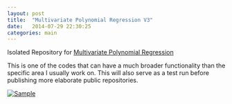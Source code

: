 ```yaml
---
layout: post
title:  "Multivariate Polynomial Regression V3"
date:   2014-07-29 22:30:25
categories: main
---
```


Isolated Repository for [Multivariate Polynomial Regression](http://ahmetcecen.github.io/MultiPolyRegressV3-MatlabCentral/)

This is one of the codes that can have a much broader functionality than the specific area I usually work on. This will also serve as a test run before publishing more elaborate public repositories.

[![Sample](http://ahmetcecen.github.io/images/MPRLOGO.png)](http://ahmetcecen.github.io/MultiPolyRegressV3-MatlabCentral/)

